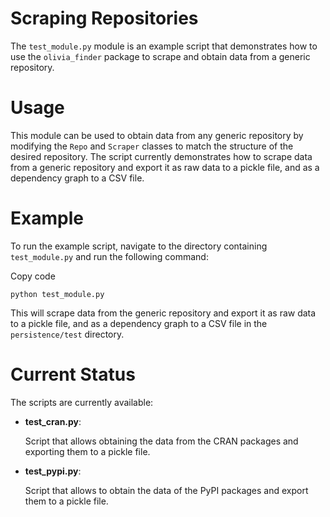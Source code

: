 Scraping Repositories
===========

The `test_module.py` module is an example script that demonstrates how to use the `olivia_finder` package to scrape and obtain data from a generic repository.

Usage
=====

This module can be used to obtain data from any generic repository by modifying the `Repo` and `Scraper` classes to match the structure of the desired repository. The script currently demonstrates how to scrape data from a generic repository and export it as raw data to a pickle file, and as a dependency graph to a CSV file.


Example
=======

To run the example script, navigate to the directory containing `test_module.py` and run the following command:

Copy code

`python test_module.py`

This will scrape data from the generic repository and export it as raw data to a pickle file, and as a dependency graph to a CSV file in the `persistence/test` directory.

Current Status
==============

The scripts are currently available:

- **test_cran.py**: 

    Script that allows obtaining the data from the CRAN packages and exporting them to a pickle file.
    
- **test_pypi.py**: 

    Script that allows to obtain the data of the PyPI packages and export them to a pickle file.